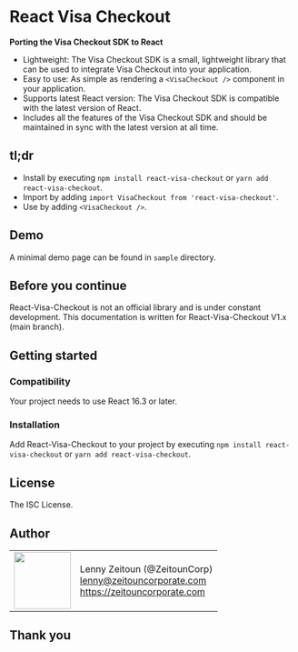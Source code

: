 # React Visa Checkout

**Porting the Visa Checkout SDK to React**

- Lightweight: The Visa Checkout SDK is a small, lightweight library that can be used to integrate Visa Checkout into your application.
- Easy to use: As simple as rendering a `<VisaCheckout />` component in your application.
- Supports latest React version: The Visa Checkout SDK is compatible with the latest version of React.
- Includes all the features of the Visa Checkout SDK and should be maintained in sync with the latest version at all time.

## tl;dr

- Install by executing `npm install react-visa-checkout` or `yarn add react-visa-checkout`.
- Import by adding `import VisaCheckout from 'react-visa-checkout'`.
- Use by adding `<VisaCheckout />`.

## Demo

A minimal demo page can be found in `sample` directory.

## Before you continue

React-Visa-Checkout is not an official library and is under constant development. This documentation is written for React-Visa-Checkout V1.x (main branch).

## Getting started

### Compatibility

Your project needs to use React 16.3 or later.

### Installation

Add React-Visa-Checkout to your project by executing `npm install react-visa-checkout` or `yarn add react-visa-checkout`.

## License

The ISC License.

## Author

<table>
  <tr>
    <td>
      <img src="https://github.com/ZeitounCorp.png?s=100" width="100">
    </td>
    <td>
      Lenny Zeitoun (@ZeitounCorp)<br />
      <a href="mailto:lenny@zeitouncorporate.com">lenny@zeitouncorporate.com</a><br />
      <a href="https://zeitouncorporate.com">https://zeitouncorporate.com</a>
    </td>
  </tr>
</table>

## Thank you
